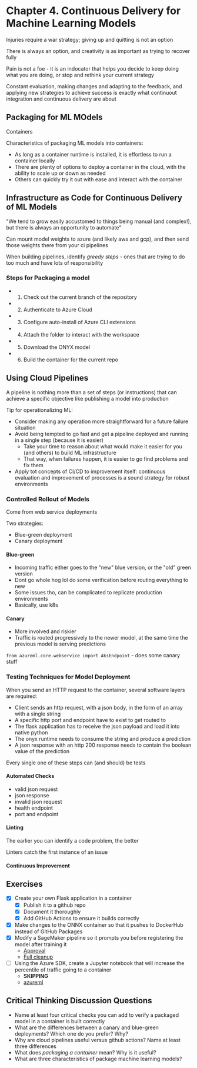 # Chapter 4. Continuous Delivery for Machine Learning Models

Injuries require a war strategy; giving up and quitting is not an option

There is always an option, and creativity is as important as trying to recover fully

Pain is not a foe - it is an indocator that helps you decide to keep doing what you are doing, or stop and rethink your current strategy

Constant evaluation, making changes and adapting to the feedback, and applying new strategies to achieve success is exactly what continuout integration and continuous delivery are about

## Packaging for ML MOdels

Containers

Characteristics of packaging ML models into containers:

- As long as a container runtime is installed, it is effortless to run a container locally
- There are plenty of options to deploy a container in the cloud, with the ability to scale up or down as needed
- Others can quickly try it out with ease and interact with the container

## Infrastructure as Code for Continuous Delivery of ML Models

"We tend to grow easily accustomed to things being manual (and complex!), but there is always an opportunity to automate"

Can mount model weights to azure (and likely aws and gcp), and then send those weights there from your ci pipelines

When building pipelines, identify *greedy steps* - ones that are trying to do too much and have lots of responsibility

### Steps for Packaging a model

- 1. Check out the current branch of the repository
- 2. Authenticate to Azure Cloud
- 3. Configure auto-install of Azure CLI extensions
- 4. Attach the folder to interact with the workspace
- 5. Download the ONYX model
- 6. Build the container for the current repo

## Using Cloud Pipelines

A pipeline is nothing more than a set of steps (or instructions) that can achieve a specific objective like publishing a model into production

Tip for operationalizing ML:

- Consider making any operation more straightforward for a future failure situation
- Avoid being tempted to go fast and get a pipeline deployed and running in a single step (because it is easier)
  - Take your time to reason about what would make it easier for you (and others) to build ML infrastructure
  - That way, when failures happen, it is easier to go find problems and fix them
- Apply tot concepts of CI/CD to improvement itself: continuous evaluation and improvement of processes is a sound strategy for robust environments

### Controlled Rollout of Models

Come from web service deployments

Two strategies:

- Blue-green deployment
- Canary deployment

#### Blue-green

- Incoming traffic either goes to the "new" blue version, or the "old" green version
- Dont go whole hog lol do some verification before routing everything to new
- Some issues tho, can be complicated to replicate production environments
- Basically, use k8s

#### Canary

- More involved and riskier
- Traffic is routed progressively to the newer model, at the same time the previous model is serving predictions

`from azureml.core.webservice import AksEndpoint` - does some canary stuff

### Testing Techniques for Model Deployment

When you send an HTTP request to the container, several software layers are required:

- Client sends an http request, with a json body, in the form of an array with a single string
- A specific http port and endpoint have to exist to get routed to
- The flask application has to receive the json payload and load it into native python
- The onyx runtime needs to consume the string and produce a prediction
- A json response with an http 200 response needs to contain the boolean value of the prediction

Every single one of these steps can (and should) be tests

#### Automated Checks

- valid json request
- json response
- invalid json request
- health endpoint
- port and endpoint

#### Linting

The earlier you can identify a code problem, the better

Linters catch the first instance of an issue

#### Continuous Improvement

## Exercises

- [x] Create your own Flask application in a container
  - [x] Publish it to a github repo
  - [x] Document it thoroughly
  - [x] Add GitHub Actions to ensure it builds correctly
- [x] Make changes to the ONNX container so that it pushes to DockerHub instead of GitHub Packages
- [x] Modify a SageMaker pipeline so it prompts you before registering the model after training it
  - [Approval](https://docs.aws.amazon.com/sagemaker/latest/dg/model-registry-approve.html)
  - [Full cleanup](https://catalog.workshops.aws/sagemaker-studio-emr/en-US/08-clean-up)
- [ ] Using the Azure SDK, create a Jupyter notebook that will increase the percentile of traffic going to a container
  - **SKIPPING**
  - [azureml](https://learn.microsoft.com/en-us/python/api/overview/azure/ml/install?view=azure-ml-py)

## Critical Thinking Discussion Questions

- Name at least four critical checks you can add to verify a packaged model in a container is built correctly
- What are the differences between a canary and blue-green deployments? Which one do you prefer? Why?
- Why are cloud pipelines useful versus github actions? Name at least three differences
- What does *packaging a container* mean? Why is it useful?
- What are three characteristics of package machine learning models?
